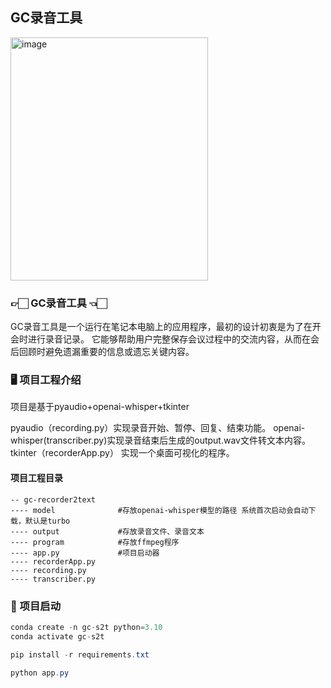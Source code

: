 ## GC录音工具

<img width="316" height="389" alt="image" src="https://github.com/user-attachments/assets/b83d2906-5b10-44df-a41d-1db70b33fd85" />



### 👉🏻 GC录音工具 👈🏻
GC录音工具是一个运行在笔记本电脑上的应用程序，最初的设计初衷是为了在开会时进行录音记录。
它能够帮助用户完整保存会议过程中的交流内容，从而在会后回顾时避免遗漏重要的信息或遗忘关键内容。

### 🖥️ 项目工程介绍
项目是基于pyaudio+openai-whisper+tkinter

pyaudio（recording.py）实现录音开始、暂停、回复、结束功能。
openai-whisper(transcriber.py)实现录音结束后生成的output.wav文件转文本内容。
tkinter（recorderApp.py） 实现一个桌面可视化的程序。

#### 项目工程目录
```
-- gc-recorder2text
---- model              #存放openai-whisper模型的路径 系统首次启动会自动下载，默认是turbo
---- output             #存放录音文件、录音文本
---- program            #存放ffmpeg程序
---- app.py             #项目启动器
---- recorderApp.py
---- recording.py
---- transcriber.py
```

### 📣 项目启动

```java
conda create -n gc-s2t python=3.10
conda activate gc-s2t

pip install -r requirements.txt

python app.py

```

